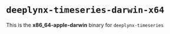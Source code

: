 # `deeplynx-timeseries-darwin-x64`

This is the **x86_64-apple-darwin** binary for `deeplynx-timeseries`
